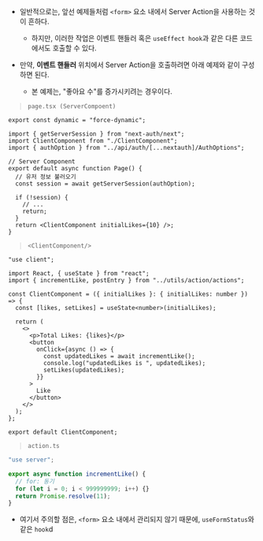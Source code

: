
- 일반적으로는, 앞선 예제들처럼 `<form>` 요소 내에서 Server Action을 사용하는 것이 흔하다.
	- 하지만, 이러한 작업은 이벤트 핸들러 혹은 `useEffect hook`과 같은 다른 코드에서도 호출할 수 있다.

- 만약, **이벤트 핸들러** 위치에서 Server Action을 호출하려면 아래 예제와 같이 구성하면 된다. 
	- 본 예제는, "좋아요 수"를 증가시키려는 경우이다.

> `page.tsx (ServerCompoent)`
```tsx
export const dynamic = "force-dynamic";

import { getServerSession } from "next-auth/next";
import ClientComponent from "./ClientComponent";
import { authOption } from "../api/auth/[...nextauth]/AuthOptions";
  
// Server Component
export default async function Page() {
  // 유저 정보 불러오기
  const session = await getServerSession(authOption);

  if (!session) {
    // ...
    return;
  }
  return <ClientComponent initialLikes={10} />;
}
```


> `<ClientComponent/>`
```tsx
"use client";

import React, { useState } from "react";
import { incrementLike, postEntry } from "../utils/action/actions";

const ClientComponent = ({ initialLikes }: { initialLikes: number }) => {
  const [likes, setLikes] = useState<number>(initialLikes);

  return (
    <>
      <p>Total Likes: {likes}</p>
      <button
        onClick={async () => {
          const updatedLikes = await incrementLike();
          console.log("updatedLikes is ", updatedLikes);
          setLikes(updatedLikes);
        }}
      >
        Like
      </button>
    </>
  );
};

export default ClientComponent;

```

> `action.ts`
```ts
"use server";

export async function incrementLike() {
  // for: 동기
  for (let i = 0; i < 999999999; i++) {}
  return Promise.resolve(11);
}
```

- 여기서 주의할 점은, `<form>` 요소 내에서 관리되지 않기 때문에, `useFormStatus`와 같은 `hook`d